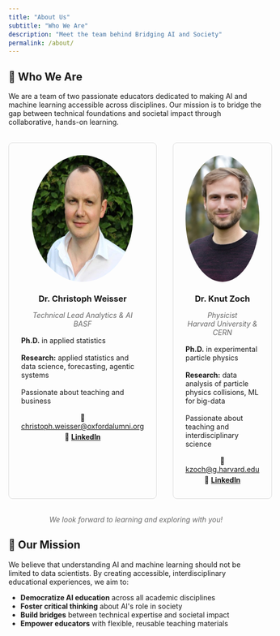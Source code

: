 ```yaml
---
title: "About Us"
subtitle: "Who We Are"
description: "Meet the team behind Bridging AI and Society"
permalink: /about/
---
```


## 👥 Who We Are

We are a team of two passionate educators dedicated to making AI and machine learning accessible across disciplines. Our mission is to bridge the gap between technical foundations and societal impact through collaborative, hands-on learning.

<div class="author-grid" style="display: grid; grid-template-columns: 1fr 1fr; gap: 2rem; margin: 2rem 0;">

<div class="author-profile" style="text-align: center; padding: 1.5rem; border: 1px solid #ddd; border-radius: 8px;">
  <div class="author-avatar" style="margin-bottom: 1rem;">
    <img src="../assets/img/headshot-christoph2_resized.jpg" alt="Dr. Christoph Weisser" style="width: 200px; height: 250px; border-radius: 50%; object-fit: cover; margin: 0 auto; display: block;">
  </div>
  
  <h3 style="margin-bottom: 0.5rem;">Dr. Christoph Weisser</h3>
  <p style="font-style: italic; margin-bottom: 1rem; color: #666;">
    Technical Lead Analytics & AI<br>
    BASF
  </p>
  
  <div style="text-align: left; margin-bottom: 1rem;">
    <strong>Ph.D.</strong> in applied statistics<br><br>
    <strong>Research:</strong> applied statistics and data science, forecasting, agentic systems<br><br>
    Passionate about teaching and business 
  </div>
  
  <div style="margin-top: 1rem;">
    <p style="margin: 0.25rem 0;">
      📧 <a href="mailto:christoph.weisser@oxfordalumni.org">christoph.weisser@oxfordalumni.org</a>
    </p>
    <p style="margin: 0.25rem 0;">
      💼 <a href="https://linkedin.com/in/christophweisser" target="_blank"><strong>LinkedIn</strong></a>
    </p>
  </div>
</div>

<div class="author-profile" style="text-align: center; padding: 1.5rem; border: 1px solid #ddd; border-radius: 8px;">
  <div class="author-avatar" style="margin-bottom: 1rem;">
    <img src="../assets/img/headshot-knut.jpg" alt="Dr. Knut Zoch" style="width: 200px; height: 250px; border-radius: 50%; object-fit: cover; margin: 0 auto; display: block;">
  </div>
  
  <h3 style="margin-bottom: 0.5rem;">Dr. Knut Zoch</h3>
  <p style="font-style: italic; margin-bottom: 1rem; color: #666;">
    Physicist<br>
    Harvard University & CERN
  </p>
  
  <div style="text-align: left; margin-bottom: 1rem;">
    <strong>Ph.D.</strong> in experimental particle physics<br><br>
    <strong>Research:</strong> data analysis of particle physics collisions, ML for big-data<br><br>
    Passionate about teaching and interdisciplinary science
  </div>
  
  <div style="margin-top: 1rem;">
    <p style="margin: 0.25rem 0;">
      📧 <a href="mailto:kzoch@g.harvard.edu">kzoch@g.harvard.edu</a>
    </p>
    <p style="margin: 0.25rem 0;">
      💼 <a href="https://linkedin.com/in/knutzk" target="_blank"><strong>LinkedIn</strong></a>
    </p>
  </div>
</div>

</div>

<div style="text-align: center; margin-top: 2rem; font-style: italic; color: #666;">
  We look forward to learning and exploring with you!
</div>

## 🎯 Our Mission

We believe that understanding AI and machine learning should not be limited to data scientists. By creating accessible, interdisciplinary educational experiences, we aim to:

- **Democratize AI education** across all academic disciplines
- **Foster critical thinking** about AI's role in society
- **Build bridges** between technical expertise and societal impact
- **Empower educators** with flexible, reusable teaching materials
